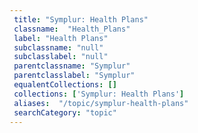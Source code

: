 ```yaml
--- 
 title: "Symplur: Health Plans" 
 classname:  "Health_Plans" 
 label: "Health Plans" 
 subclassname: "null" 
 subclasslabel: "null" 
 parentclassname: "Symplur" 
 parentclasslabel: "Symplur" 
 equalentCollections: [] 
 collections: ['Symplur: Health Plans']
 aliases:  "/topic/symplur-health-plans"  
 searchCategory: "topic" 
---
```

